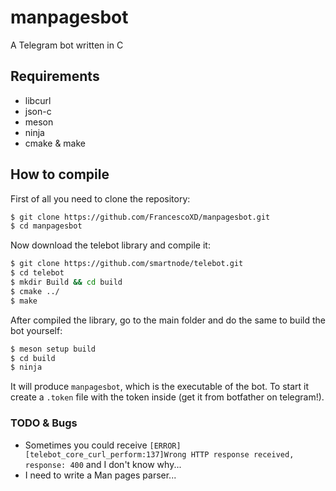 # manpagesbot
A Telegram bot written in C

## Requirements
- libcurl
- json-c
- meson
- ninja
- cmake & make

## How to compile
First of all you need to clone the repository:
```bash
$ git clone https://github.com/FrancescoXD/manpagesbot.git
$ cd manpagesbot
```

Now download the telebot library and compile it:
```bash
$ git clone https://github.com/smartnode/telebot.git
$ cd telebot
$ mkdir Build && cd build
$ cmake ../
$ make
```

After compiled the library, go to the main folder and do the same to build the bot yourself:
```bash
$ meson setup build
$ cd build
$ ninja
```
It will produce `manpagesbot`, which is the executable of the bot. To start it create a `.token` file with the token inside (get it from botfather on telegram!).

### TODO & Bugs
- Sometimes you could receive `[ERROR][telebot_core_curl_perform:137]Wrong HTTP response received, response: 400` and I don't know why...
- I need to write a Man pages parser...
